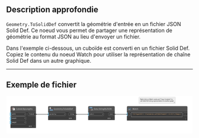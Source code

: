 ## Description approfondie
`Geometry.ToSolidDef` convertit la géométrie d'entrée en un fichier JSON Solid Def. Ce noeud vous permet de partager une représentation de géométrie au format JSON au lieu d'envoyer un fichier.

Dans l'exemple ci-dessous, un cuboïde est converti en un fichier Solid Def. Copiez le contenu du noeud Watch pour utiliser la représentation de chaîne Solid Def dans un autre graphique.

___
## Exemple de fichier

![Geometry.ToSolidDef](./Autodesk.DesignScript.Geometry.Geometry.ToSolidDef_img.jpg)

